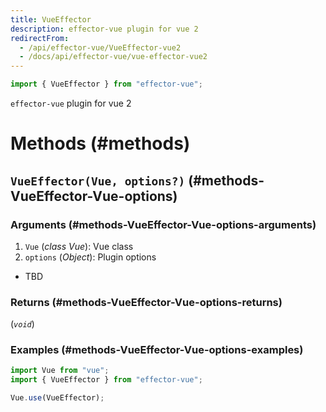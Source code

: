 ```yaml
---
title: VueEffector
description: effector-vue plugin for vue 2
redirectFrom:
  - /api/effector-vue/VueEffector-vue2
  - /docs/api/effector-vue/vue-effector-vue2
---
```


```ts
import { VueEffector } from "effector-vue";
```

`effector-vue` plugin for vue 2

# Methods (#methods)

## `VueEffector(Vue, options?)` (#methods-VueEffector-Vue-options)

### Arguments (#methods-VueEffector-Vue-options-arguments)

1. `Vue` (_class Vue_): Vue class
2. `options` (_Object_): Plugin options

- TBD

### Returns (#methods-VueEffector-Vue-options-returns)

(_`void`_)

### Examples (#methods-VueEffector-Vue-options-examples)

```js
import Vue from "vue";
import { VueEffector } from "effector-vue";

Vue.use(VueEffector);
```
